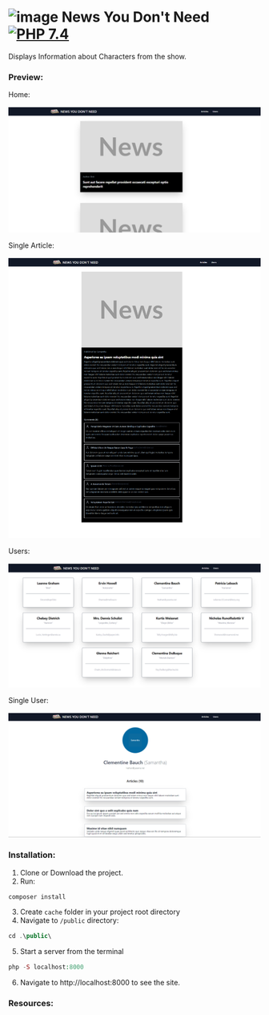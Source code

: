 # <img src="https://freepngimg.com/thumb/newspaper/7-2-newspaper-free-download-png.png" width=50 height=50% alt="image"> News You Don't Need [![PHP 7.4](https://img.shields.io/badge/PHP-7.4-grey?labelColor=777BB4)](https://www.php.net/)

Displays Information about Characters from the show.

### Preview:

Home: <br><br>
<img src="home.png" alt="home">

Single Article: <br><br>
<img src="singlearticle.png" alt="singlearticle">

Users: <br><br>
<img src="users.png" alt="locations">

Single User: <br><br>
<img src="singleuser.png" alt="locations">

### Installation:

1. Clone or Download the project.
2. Run:
````
composer install
````
3. Create `cache` folder in your project root directory
4. Navigate to `/public` directory:
````php
cd .\public\
````
5. Start a server from the terminal
```php
php -S localhost:8000
```


6. Navigate to http://localhost:8000 to see the site.

### Resources:





